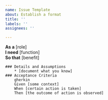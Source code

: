 ```yaml
---
name: Issue Template
about: Establish a format
title: ''
labels: ''
assignees: ''

---
```


**As a** [role]  
    **I need** [function]  
    **So that** [benefit]  
          
    ### Details and Assumptions
        * [document what you know]      
    ### Acceptance Criteria     
        gherkin 
        Given [some context]
        When [certain action is taken]
        Then [the outcome of action is observed]
